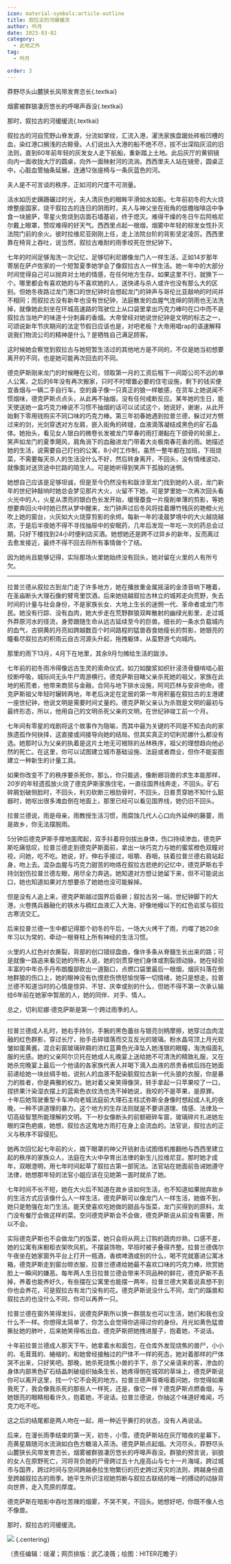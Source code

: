 ```yaml
---
icon: material-symbols:article-outline
title: 叙拉古的河缓缓流
author: 吟月
date: 2023-03-02
category:
  - 此地之外
tag:
  - 吟月

order: 3
---
```


莽野尽头山麓狭长风带发育恣长{.textkai}

烟雾被群狼凄厉悠长的呼嗥声吞没{.textkai}

那时，叙拉古的河缓缓流{.textkai}

<!-- more -->

叙拉古的河自荒野山脊发源，分流如掌纹，汇流入港，濯洗家族盘踞处砖板凹槽的血，染红港口搁浅的古鲸骨。人们说出入大港的船不绝不尽，拔不出深陷灰沼的旧法则，直到60年前年轻的灰发女人走下航船，重新踏上土地。此后灰厅的黄铜镜向内一面收拢大厅的圆桌，向外一面映射河的流淌。西西里夫人站在镜旁，圆桌正中，心脏血管抽条延展，连通12张座椅与一条灰蓝色的河。

夫人是不可言谈的秩序，正如河的尺度不可测量。

活水如历史蹒跚碾过时光，夫人清灰色的眼眸平滑如水如影。七年前初冬的大火烧燎整座国家，烧干叙拉古的连日的阴雨时，夫人与神父坐在街角的低檐咖啡店中争食一块披萨，零星火势烧到店面石墙基岩，终于熄灭。难得干燥的冬日午后阿格尼尔戴上眼罩，赞叹难得的好天气。西西里点起一根烟，烟雾中年轻的棕发女性扑灭法院门前的余火。彼时拉维尼亚刚刚上任，走上法院台阶的背影坚定凌厉。西西里靠在椅背上吞吐，说当然，叙拉古难耐的雨季绞死在世纪钟下。

七年的时间足够淘洗一次记忆，足够切利尼娜像龙门人一样生活，正如14岁那年寄居在萨卢佐家的一个短暂夏季她学会了像叙拉古人一样生活。她一年中的大部分时间觉得自己可以抛弃对土地的情感，在任何地方生存。如果这里不行，就换下一个。哪里都会有喜欢她的与不喜欢她的人，送快递与杀人或许也没有那么大的区别。但她冬夜路过龙门港口的世纪钟时会想起龙门的钟声与哥伦比亚敲响的时间并不相同；而叙拉古没有新年也没有世纪钟，法庭散发的血腥气连绵的阴雨也无法洗掉，就像她此刻坐在环城高速路的驾驶位上从口袋里拿出巧克力棒叼在口中而不是叙拉古当地产的味道十分刺鼻的香烟。大帝曾经对她说世纪钟是文明的标志之一，可颂说新年节庆期间的法定节假日应该也是，对吧老板？大帝用唱rap的语速解释说我们物流公司的精神是什么？是牺牲自己满足顾客。

这时候她会察觉到叙拉古与她短暂生活过的其他地方是不同的，不仅是她当初想要离开的不同，也是她可能再次回去的不同。

德克萨斯刚来龙门的时候睡在公司，领取第一月的工资后租下一间距公司不远的单人公寓，之后的6年没有再次搬家，只时不时增置必要的住宅设施，剩下的钱买便宜香烟与一辆二手自行车。空的鼻子像一只真正的狼一样敏感，在货车上她说闻不惯烟味，德克萨斯点点头，从此再不抽烟，没有任何戒断反应。某年她的生日，能天使送她一盒巧克力棒说不习惯不抽烟的话可以试试这个，她说好，谢谢，从此开始剩下零用钱购买不同口味的巧克力棒。第三年初春她遇到拉普兰德，躲过对方劈过来的剑，光剑穿透对方左肩，嵌入街角的砖缝，血液滴落凝结成黑色的矿石晶体。她抬头，看见女人银白的微卷长发被龙门早春的雨打潮黏在下颌骨的轮廓上，笑声如龙门的夏季飓风，肩角淌下的血融进龙门带着大炎极南春花香的雨。她描述她的生活，说需要自己打扫的公寓，8小时工作制，虽然一整年都在加班，下班烧菜，不需要每天杀人的生活没什么不好，然后转身离开，不回头，没有情绪波动，就像面对送货途中拦路的陌生人。可是她听得到笑声下孤独的迷惘。

她想自己应该是足够坦诚，但是至今仍然没有和跋涉至龙门找到她的人说，龙门新年的世纪钟敲响时她总会梦见那片大火，火留不下她，可是梦里她一次再次回头看火光中的人，火星从漂亮的银白色长发开始，缓慢蚕食一片瘦削单薄的剪影，等她想要奔回火中时她已然从梦中醒来，龙门钟声过后冬风将挂着爆竹残灰的艳橙火光吹上她的窗台，火灰如大火烧穿剪影的余烬。每新一年的凌晨梦境中的大火越烧越浓，于是后半夜她不得不寻找抽屉中的安眠药，几年后发现一年吃一次的药总会过期，只好下楼找到24小时便利店买酒。她想她还是跨不过异乡的新年，反而离过去愈发接近，最终不得不回去将所有事情做个了结。

因为她尚且能够记得，实际那场火里她始终没有回头，她对留在火里的人有所亏欠。

---

拉普兰德从叙拉古到龙门走了许多地方，她在播放重金属摇滚的金漆音响下睡着，在圣庙断头大理石像的臂弯里饮酒，后来她绕越叙拉古林立的城邦走向荒野，失去时间的计量与社会身份，不是家族长女、大地上生长的迷惘一代、革命者或龙门市民。她没有行踪、没有血肉，她大步走在荒野群狼双眸散射的幽绿光影里，走过城外莽原河水的径流，身旁跟随生命从远古延续至今的巨兽。细长的一条水负载城内的血气，古铜黄的月亮如跨越数百个时间路程的猛兽吞食她瘦长的剪影，她银亮的瞳看尽叙拉古的积雨云自古河源头升起，拖拽躯体，从蛮野游弋向城内。

那里的雨下13月，4月下在地里，其余9月匀摊给生活的跋涉。

七年前的初冬雨冷得像远古生灵的索命仪式，如刀如酸浆如织针浸渍骨髓啃啮心脏绞断呼吸，城际间无头牛尸周游横行。德克萨斯目睹父亲杀死她的祖父，家族在此地的拓荒者，他带来商贸与金融，合同与地下排水设施，阿司匹林与安非他命。德克萨斯祖父年轻时辗转两地，年老后决定在定居的第一年用积蓄在叙拉古的主港建一座世纪钟，他说文明是需要时间丈量的。德克萨斯父亲认为杀戮是文明的最初与最终形态，所以，他用自己的文明杀死父亲的文明，在世纪钟竣工前一个月。

七年间有零星的戏剧将这个故事作为隐喻，而其中最为关键的不同是不知去向的家族遗孤作何抉择，这直接或间接导向她的结局。但其实真正的切利尼娜什么都没有选。她那时认为父亲的执着是这片土地无可根除的丛林秩序，祖父的理想趋向他必然的死亡。在这里，你可以试图建立城市基础设施、法庭或者商业，但你不能妄图建立一种新生的计量工具。

如果你改变不了的秩序要杀死你，那么，你只能逃，像断翅羽兽的求生本能那样，20岁的年轻遗孤放火烧了德克萨斯家族住宅，一直往国界线奔走，不回头。矿石碎屑划破侧脸时，不回头，利刃砍断三根肋骨时，不回头，日晷贯穿她不知什么脏器时，她呕出很多滩血倒在地面上，那里已经可以看见国界线，她仍旧不回头。

拉普兰德说，雨是母亲，雨教授生活习惯，雨腐蚀几代人心口向外延伸的藤蔓，雨是故乡，你无法摆脱雨。

5分钟后德克萨斯手撑地面爬起，双手抖着将剑拔出身体，伤口持续渗血，德克萨斯吃痛低叹，拉普兰德走到德克萨斯面前，拿出一块巧克力与她的蜜浆橙色双瞳对视，问她，吃不吃。她说，好，伸右手接过，咀嚼、吞咽，扶着拉普兰德右肩站起身，吻上去。混杂血腥与巧克力甜苦的吻烙在叙拉古悲绝的记忆中，德克萨斯右手持剑划伤拉普兰德左眼，用尽全力奔逃。她知道对方想让她留下来，但不可能说出口，她也知道如果对方想要杀了她她也没可能躲掉。

但是没有人追上来，德克萨斯越过国界后昏厥；叙拉古另一端，世纪钟脚下的大港，火卷携兵器融化的铁水与稠红血液汇入大海，好像地幔以下的红色岩浆与叙拉古寒流交汇。

后来拉普兰德一生中都记得那个初冬的午后，一场大火烤干了雨，灼噬了她20余年习以为常的、牵动一根脊柱上所有神经的生活习惯。

火里的人红色衬衣撕裂，背部的创口错综盘曲，像许多条从脊髓生长出来的路；可是就像一路追来看见她的所有人说，她的剑贯穿他们身体或割裂颈动脉，她在经验丰富的中年杀手丹布朗腹部砍出一道豁口，点燃口袋里最后一根烟，烟灰抖落在倒地群狼的伤口上，她的眼神没有仇恨悲伤愤怒愉悦等一切情绪，她只是想走。拉普兰德不知道当时的心情是惊异、不甘、庆幸或别的什么，但她不得不第一次承认输给6年前在她家中暂居的人，她的同伴、对手、情人。

总之，切利尼娜·德克萨斯是第一个跨过雨季的人。

---

拉普兰德成人礼时，她右手持剑，手腕的黑色蕾丝与银亮剑柄摩擦，她穿过血肉混融的红色群影，穿过长厅，抬手击碎错落而交互反光的玻璃。粉水晶穹顶上月光软皱如蛋黄酱，混合彩窗玻璃碎屑的浓红蓝黄色光泽坠入她浅银的眼瞳，淘洗缎面礼服的光感。她的父亲阿尔贝托在她成人礼晚宴上送给她不可清洗的精致礼服，又在她杀完晚宴上最后一个他请的各家族代表人并喝下滴入血液的昂贵香槟后挡在她面前递给她一块丝绸手帕，说别人的血液不配染脏叙拉古新一代头狼的衣服，你是暴力的胜者，你是典雅的权力。她对着父亲笑得像哭，转手拿起一只苹果咬了一口，捏挤果汁染湿衣摆上的蓝紫色衣纹洗也洗不掉她说，我咬的不是苹果，是原罪。
十年后她驾驶重型卡车冲向老城法庭前大理石主柱忒弥斯全身像时想起成人礼的夜晚，一种不讲道理的暴力。这个地方的生存法则就是不要讲道理、情感、法律及一切高级智慧所能理解的文明。下一秒女像断头的前额砸碎车窗，玻璃碎片扎进她左眼的深色疤痕，她想，叙拉古这鬼地方雨打在身上会流血的。法官说，叙拉古的正义与秩序不容侵犯。

她再次回忆起七年前的火，摘下眼罩的神父开铳射击试图借机推翻他与西西里建立起的秩序的家族众人，法庭在大火中孕育出法律的新生儿拉维尼亚。那时她才成年，双眼澄明，用七年时间起草了叙拉古第一部宪法。法官站在她面前告诫她遵守法律，她想那年轻的法官小姐应该在见她第一面时就杀了她。

七年时间不长不短，她在大火后不知道在故乡该如何生活，也不知道如果抛弃故乡的生活方式应该像什么人一样生活，德克萨斯可以像龙门人一样生活，她做不到，她只是勉强在龙门生活。能天使喜欢吃她做的甜品与饭菜，龙门买得到的原料，龙门没有餐厅会做这样的菜。空问德克萨斯会不会做，德克萨斯说从前没有需要，所以不会。

实际德克萨斯也不会做龙门的饭菜，她只会将从网上订购的蔬肉炒熟，口感不差，她的公寓有床橱柜衣架吹风机，不摆装饰物，早班时被子叠得齐整。拉普兰德偶尔午夜坐在她家窗外平台上打开一瓶酒，香槟啤酒或别的什么，喝不完就塞进公寓冰箱，德克萨斯走到窗台晾衣服，拉普兰德递给她最不喜欢口味的巧克力棒，欣赏她脸上一瞬间的嫌恶。每年两人生日拉普兰德会带来不同品种的鲜花，德克萨斯不丢掉，养着也能养好久，有些摆在公寓里也能摆一两年，拉普兰德大笑着说真想不到你也会养花，可是叙拉古有龙门没有的花。德克萨斯说没什么不同，龙门的蹊兽和叙拉古的也没什么不同，你可以再养一只。

拉普兰德在窗外笑得发抖，说德克萨斯所以换一群朋友也可以生活，她们和我也没什么不一样。你想得太简单了，你怎么会觉得你逃得过你的身份。月光如黄色猛兽撕扯她的肺叶，后来她笑得咳出血，德克萨斯把她拽进屋子，抱着她，不说话。

十年前拉普兰德成人那天下午，她拿着水和面包，在仓库外发现烧焦的兽尸，小小的、毛茸茸的、蜷缩的，和她曾经接触过的尸体不一样的死态，她对着那样的尸体哭不出来，只好笑吧。那晚，她杀死烧焦小兽的手下，杀了父亲请来的客，渗血的身体内部黑色矿石结晶刺破组织抽条生长，她疼得倒在城郊的草垛上，德克萨斯说你可以离开这里，找一个它不会死的地方。拉普兰德声音嘶哑着问她，你觉得如果我死了，我会像我杀死的那些人一样死，还是，像它一样？德克萨斯点燃香烟，与她银亮的眼睛相看许久，抱着她，不说话。拉普兰德说，你抽这个味道好难闻，巧克力吃不吃。

这之后的结尾都是两人吻在一起，用一种近乎撕打的状态，没有人再说话。

后来，在漫长雨季结束的第一天，初冬，小雪。德克萨斯站在灰厅暗夜的星幕下，亮黄星屑随河水流淌如白色方糖溶入茶汤。德克萨斯点起烟。大河尽头，莽野尽头山麓狭长风带发育恣长，烟雾被群狼凄厉悠长的呼嗥声吞没。群狼的预言说，驯狼的女人在原野死亡，河将背负她的尸骨跨过五十九座高山与七十一片海域，跨过城市与国界，跨过时间与空间跨越泰拉生物繁衍的历史跨过天灾的法则，跨越身份直至跨越叙拉古的雨季。她平生所识注视她剪断与叙拉古联结的唯一的搏动的动脉背向世界，走入荒原的厚度。

德克萨斯在暗影中吞吐苦辣的烟雾，不哭不笑，不回头。她想好吧，你既不像人也不像兽。

那时，叙拉古的河缓缓流。<eod />

![](./res/illustration/叙拉古_文章（HITER花瞻子）.webp) {.centering}

（责任编辑：瑶濯；网页排版：武乙凌薇；绘图：HITER花瞻子）

<FakeAds />